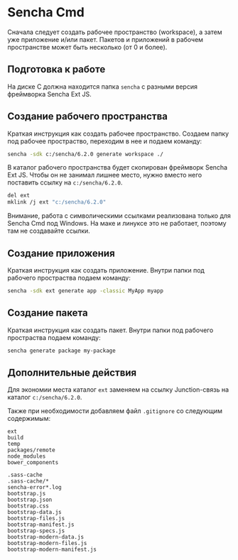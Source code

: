 
Sencha Cmd
==========

Сначала следует создать рабочее пространство (workspace), а затем уже приложение и/или пакет. 
Пакетов и приложений в рабочем пространстве может быть несколько (от 0 и более).

Подготовка к работе
-------------------

На диске С должна находится папка `sencha` с разными версия фреймворка Sencha Ext JS.

Создание рабочего пространства
------------------------------

Краткая инструкция как создать рабочее пространство.
Создаем папку под рабочее простраство, переходим в нее и подаем команду:

```bash
sencha -sdk c:/sencha/6.2.0 generate workspace ./
```

В каталог рабочего пространства будет скопирован фреймворк Sencha Ext JS.
Чтобы он не занимал лишнее место, нужно вместо него поставить ссылку на `c:/sencha/6.2.0`.

```bash
del ext
mklink /j ext "c:/sencha/6.2.0"
```

Внимание, работа с символическими ссылками реализована только для Sencha Cmd под Windows.
На маке и линуксе это не работает, поэтому там не создавайте ссылки.

Создание приложения
-------------------

Краткая инструкция как создать приложение.
Внутри папки под рабочего простраства подаем команду:

```bash
sencha -sdk ext generate app -classic MyApp myapp
```

Создание пакета
---------------

Краткая инструкция как создать пакет.
Внутри папки под рабочего простраства подаем команду:

```bash
sencha generate package my-package
```

Дополнительные действия
-----------------------

Для экономии места каталог `ext` заменяем на ссылку Junction-связь на каталог `c:/sencha/6.2.0`.

Также при необходимости добавляем файл `.gitignore` со следующим содержимым:

```
ext
build
temp
packages/remote
node_modules
bower_components

.sass-cache
.sass-cache/*
sencha-error*.log
bootstrap.js
bootstrap.json
bootstrap.css
bootstrap-data.js
bootstrap-files.js
bootstrap-manifest.js
bootstrap-specs.js
bootstrap-modern-data.js
bootstrap-modern-files.js
bootstrap-modern-manifest.js
```
